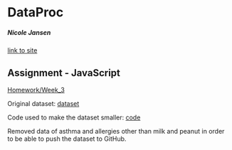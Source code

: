 # DataProc
##### Nicole Jansen
[link to site](https://nicoleajansen.github.io/DataProc/)


## Assignment - JavaScript
[Homework/Week_3](homework/Week_3/index.html)

Original dataset: [dataset](https://zenodo.org/record/44529#.XHiUxfZFzIU)

Code used to make the dataset smaller: [code](homework/Week_3/tinyfyCSV.py)
  
  Removed data of asthma and allergies other than milk and peanut in order to be able to push the dataset to GitHub.
